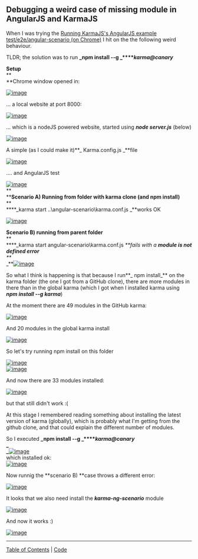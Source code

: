 ## Debugging a weird case of missing module in AngularJS and KarmaJS

When I was trying the  [Running KarmaJS's AngularJS example test/e2e/angular-scenario (on Chrome)](http://blog.diniscruz.com/2013/06/running-karmas-angularjs-example.html) I hit on the the following weird behaviour.

TLDR; the solution was to run **_npm install --g _****_karma@canary_**  
  
**Setup**  
**  
**Chrome window opened in:

[![image](images/image_thumb_25255B4_25255D1.png)](http://lh3.ggpht.com/-gOnNRpYO97k/Ub8e8uhBqbI/AAAAAAAAOGU/wPWUvIoVA6Q/s1600-h/image%25255B8%25255D.png)

... a local website at port 8000:

[![image](images/image_thumb_25255B5_25255D1.png)](http://lh6.ggpht.com/-_laPjPIUgSc/Ub8e-HRG1KI/AAAAAAAAOGk/abj6VBYsgg8/s1600-h/image%25255B9%25255D.png)

... which is a nodeJS powered website, started using **_node server.js_** (below)

[![image](images/image_thumb_25255B13_25255D1.png)](http://lh5.ggpht.com/-VDWxVtk_FMc/Ub8lLdqcs_I/AAAAAAAAOG8/XdCk6fuvPsE/s1600-h/image%25255B23%25255D.png)

A simple (as I could make it)**_ Karma.config.js _**file

[![image](images/image_thumb_25255B14_25255D1.png)](http://lh6.ggpht.com/-2TqzSiJwIG4/Ub8lMxUbfuI/AAAAAAAAOHM/x3X6BK4evXM/s1600-h/image%25255B24%25255D.png)

.... and AngularJS test

[![image](images/image_thumb_25255B15_25255D1.png)](http://lh4.ggpht.com/-VbIgWhcnL_0/Ub8lOOI808I/AAAAAAAAOHc/JGgfCLYAUJY/s1600-h/image%25255B25%25255D.png)   
**  
****Scenario A) Running from folder with karma clone (and npm install)**  
**  
****_karma start ..\angular-scenario\karma.conf.js _**works OK

[![image](images/image_thumb_25255B16_25255D.png)](http://lh4.ggpht.com/-EjSAz4pB2MI/Ub8lQTn_mdI/AAAAAAAAOHs/vMJIFUb_XWk/s1600-h/image%25255B28%25255D.png)

**Scenario B) running from parent folder**  
**  
****_karma start angular-scenario\karma.conf.js _**fails with a **_module is not defined error_**  
**_  
_**[![image](images/image_thumb_25255B17_25255D1.png)](http://lh4.ggpht.com/-4sk8_OwZxfQ/Ub8lR1hpwUI/AAAAAAAAOH8/TsUYoGn2_Fg/s1600-h/image%25255B31%25255D.png)

So what I think is happening is that because I run**_ npm install_** on the karma folder (the one I got from a GitHub clone), there are more modules in there than in the global karma (which I got when I installed karma using **_npm install --g karma_**)

At the moment there are 49 modules in the GitHub karma:

[![image](images/image_thumb_25255B21_25255D1.png)](http://lh3.ggpht.com/-28mDTv7SVXQ/Ub8lTuoBekI/AAAAAAAAOIM/8eeRbliwhew/s1600-h/image%25255B39%25255D.png)

And 20 modules in the global karma install

[![image](images/image_thumb_25255B19_25255D1.png)](http://lh3.ggpht.com/-ZGmAOXdwQYg/Ub8lWF0PsVI/AAAAAAAAOIc/nSwuLOG3g68/s1600-h/image%25255B35%25255D.png)

So let's try running npm install on this folder

[![image](images/image_thumb_25255B23_25255D1.png)](http://lh5.ggpht.com/-1L0omjoPhVI/Ub8lXzGaffI/AAAAAAAAOIs/EaEWLKnBQmY/s1600-h/image%25255B45%25255D.png)   
[![image](images/image_thumb_25255B22_25255D1.png)](http://lh5.ggpht.com/-6cZkFSSrISg/Ub8lZrebu7I/AAAAAAAAOI8/-I9lM-y0_MQ/s1600-h/image%25255B42%25255D.png)

And now there are 33 modules installed:

[![image](images/image_thumb_25255B25_25255D1.png)](http://lh5.ggpht.com/-dmT-kK7bi94/Ub8lcMQF2cI/AAAAAAAAOJM/1Rbx-sk-YN0/s1600-h/image%25255B49%25255D.png)

but that still didn't work :(

At this stage I remembered reading something about installing the latest version of karma (globally), which is probably what I'm getting from the github clone, and that could explain the different number of modules.

So I executed **_npm install --g _****_karma@canary_**  
**_  
_**[![image](images/image_thumb_25255B26_25255D1.png)](http://lh3.ggpht.com/-1QDfSXVYr_s/Ub8ld7S8EKI/AAAAAAAAOJc/7XCb__VPQKU/s1600-h/image%25255B52%25255D.png)   
which installed ok:  
[![image](images/image_thumb_25255B27_25255D1.png)](http://lh4.ggpht.com/-hYAyB6Quuao/Ub8lfEe43EI/AAAAAAAAOJs/JtTiuWywdTs/s1600-h/image%25255B55%25255D.png)

Now runnig the **scenario B) **case throws a different error:

[![image](images/image_thumb_25255B28_25255D1.png)](http://lh4.ggpht.com/-mYjlJalc3RI/Ub8lgoduTFI/AAAAAAAAOJ8/fZ5TBB2dbBk/s1600-h/image%25255B58%25255D.png)

It looks that we also need install the **_karma-ng-scenario_** module

[![image](images/image_thumb_25255B29_25255D1.png)](http://lh4.ggpht.com/-LwklqvPhnMw/Ub8ljIs8UBI/AAAAAAAAOKM/dj8uDDeafcw/s1600-h/image%25255B61%25255D.png)

And now it works :)

[![image](images/image_thumb_25255B30_25255D1.png)](http://lh5.ggpht.com/-55OmX_u74ng/Ub8lkhtb1GI/AAAAAAAAOKc/fa9DtFGR_2w/s1600-h/image%25255B64%25255D.png)





- - - - 
[Table of Contents](../Table_of_contents.md) | [Code](../Code)